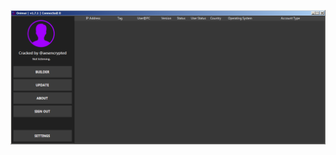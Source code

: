 ![Screenshot](https://raw.githubusercontent.com/Cryakl/Ultimate-RAT-Collection/refs/heads/main/Quasar/Mods/Fake%20Onimai/Screenshot.png)
